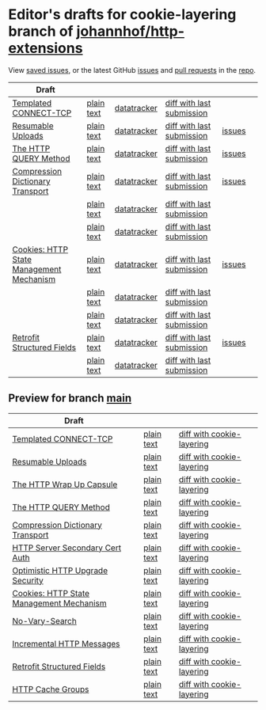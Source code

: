 # Editor's drafts for cookie-layering branch of [johannhof/http-extensions](https://github.com/johannhof/http-extensions)

View [saved issues](issues.html), or the latest GitHub [issues](https://github.com/johannhof/http-extensions/issues) and [pull requests](https://github.com/johannhof/http-extensions/pulls) in the [repo](https://github.com/johannhof/http-extensions).

| Draft |     |     |     |     |     |
| ----- | --- | --- | --- | --- | --- |
| [Templated CONNECT-TCP](./draft-ietf-httpbis-connect-tcp.html "Template-Driven HTTP CONNECT Proxying for TCP (HTML)") | [plain text](./draft-ietf-httpbis-connect-tcp.txt "Template-Driven HTTP CONNECT Proxying for TCP (Text)") | [datatracker](https://datatracker.ietf.org/doc/draft-ietf-httpbis-connect-tcp "Datatracker for draft-ietf-httpbis-connect-tcp") | [diff with last submission](https://author-tools.ietf.org/api/iddiff?doc_1=draft-ietf-httpbis-connect-tcp&url_2=https://johannhof.github.io/http-extensions/draft-ietf-httpbis-connect-tcp.txt) |  |
| [Resumable Uploads](./draft-ietf-httpbis-resumable-upload.html "Resumable Uploads for HTTP (HTML)") | [plain text](./draft-ietf-httpbis-resumable-upload.txt "Resumable Uploads for HTTP (Text)") | [datatracker](https://datatracker.ietf.org/doc/draft-ietf-httpbis-resumable-upload "Datatracker for draft-ietf-httpbis-resumable-upload") | [diff with last submission](https://author-tools.ietf.org/api/iddiff?doc_1=draft-ietf-httpbis-resumable-upload&url_2=https://johannhof.github.io/http-extensions/draft-ietf-httpbis-resumable-upload.txt) | [issues](https://github.com/johannhof/http-extensions/labels/resumable-upload) |
| [The HTTP QUERY Method](./draft-ietf-httpbis-safe-method-w-body.html "The HTTP QUERY Method (HTML)") | [plain text](./draft-ietf-httpbis-safe-method-w-body.txt "The HTTP QUERY Method (Text)") | [datatracker](https://datatracker.ietf.org/doc/draft-ietf-httpbis-safe-method-w-body "Datatracker for draft-ietf-httpbis-safe-method-w-body") | [diff with last submission](https://author-tools.ietf.org/api/iddiff?doc_1=draft-ietf-httpbis-safe-method-w-body&url_2=https://johannhof.github.io/http-extensions/draft-ietf-httpbis-safe-method-w-body.txt) | [issues](https://github.com/johannhof/http-extensions/labels/query-method) |
| [Compression Dictionary Transport](./draft-ietf-httpbis-compression-dictionary.html "Compression Dictionary Transport (HTML)") | [plain text](./draft-ietf-httpbis-compression-dictionary.txt "Compression Dictionary Transport (Text)") | [datatracker](https://datatracker.ietf.org/doc/draft-ietf-httpbis-compression-dictionary "Datatracker for draft-ietf-httpbis-compression-dictionary") | [diff with last submission](https://author-tools.ietf.org/api/iddiff?doc_1=draft-ietf-httpbis-compression-dictionary&url_2=https://johannhof.github.io/http-extensions/draft-ietf-httpbis-compression-dictionary.txt) | [issues](https://github.com/johannhof/http-extensions/labels/compression-dictionary) |
| [](./draft-ietf-httpbis-alias-proxy-status.html " (HTML)") | [plain text](./draft-ietf-httpbis-alias-proxy-status.txt " (Text)") | [datatracker](https://datatracker.ietf.org/doc/draft-ietf-httpbis-alias-proxy-status "Datatracker for draft-ietf-httpbis-alias-proxy-status") | [diff with last submission](https://author-tools.ietf.org/api/iddiff?doc_1=draft-ietf-httpbis-alias-proxy-status&url_2=https://johannhof.github.io/http-extensions/draft-ietf-httpbis-alias-proxy-status.txt) |  |
| [](./draft-ietf-httpbis-unprompted-auth.html " (HTML)") | [plain text](./draft-ietf-httpbis-unprompted-auth.txt " (Text)") | [datatracker](https://datatracker.ietf.org/doc/draft-ietf-httpbis-unprompted-auth "Datatracker for draft-ietf-httpbis-unprompted-auth") | [diff with last submission](https://author-tools.ietf.org/api/iddiff?doc_1=draft-ietf-httpbis-unprompted-auth&url_2=https://johannhof.github.io/http-extensions/draft-ietf-httpbis-unprompted-auth.txt) |  |
| [Cookies: HTTP State Management Mechanism](./draft-ietf-httpbis-rfc6265bis.html "Cookies: HTTP State Management Mechanism (HTML)") | [plain text](./draft-ietf-httpbis-rfc6265bis.txt "Cookies: HTTP State Management Mechanism (Text)") | [datatracker](https://datatracker.ietf.org/doc/draft-ietf-httpbis-rfc6265bis "Datatracker for draft-ietf-httpbis-rfc6265bis") | [diff with last submission](https://author-tools.ietf.org/api/iddiff?doc_1=draft-ietf-httpbis-rfc6265bis&url_2=https://johannhof.github.io/http-extensions/draft-ietf-httpbis-rfc6265bis.txt) | [issues](https://github.com/johannhof/http-extensions/labels/6265bis) |
| [](./draft-ietf-httpbis-digest-headers.html " (HTML)") | [plain text](./draft-ietf-httpbis-digest-headers.txt " (Text)") | [datatracker](https://datatracker.ietf.org/doc/draft-ietf-httpbis-digest-headers "Datatracker for draft-ietf-httpbis-digest-headers") | [diff with last submission](https://author-tools.ietf.org/api/iddiff?doc_1=draft-ietf-httpbis-digest-headers&url_2=https://johannhof.github.io/http-extensions/draft-ietf-httpbis-digest-headers.txt) |  |
| [](./draft-ietf-httpbis-sfbis.html " (HTML)") | [plain text](./draft-ietf-httpbis-sfbis.txt " (Text)") | [datatracker](https://datatracker.ietf.org/doc/draft-ietf-httpbis-sfbis "Datatracker for draft-ietf-httpbis-sfbis") | [diff with last submission](https://author-tools.ietf.org/api/iddiff?doc_1=draft-ietf-httpbis-sfbis&url_2=https://johannhof.github.io/http-extensions/draft-ietf-httpbis-sfbis.txt) |  |
| [Retrofit Structured Fields](./draft-ietf-httpbis-retrofit.html "Retrofit Structured Fields for HTTP (HTML)") | [plain text](./draft-ietf-httpbis-retrofit.txt "Retrofit Structured Fields for HTTP (Text)") | [datatracker](https://datatracker.ietf.org/doc/draft-ietf-httpbis-retrofit "Datatracker for draft-ietf-httpbis-retrofit") | [diff with last submission](https://author-tools.ietf.org/api/iddiff?doc_1=draft-ietf-httpbis-retrofit&url_2=https://johannhof.github.io/http-extensions/draft-ietf-httpbis-retrofit.txt) | [issues](https://github.com/johannhof/http-extensions/labels/retrofit) |
| [](./draft-ietf-httpbis-message-signatures.html " (HTML)") | [plain text](./draft-ietf-httpbis-message-signatures.txt " (Text)") | [datatracker](https://datatracker.ietf.org/doc/draft-ietf-httpbis-message-signatures "Datatracker for draft-ietf-httpbis-message-signatures") | [diff with last submission](https://author-tools.ietf.org/api/iddiff?doc_1=draft-ietf-httpbis-message-signatures&url_2=https://johannhof.github.io/http-extensions/draft-ietf-httpbis-message-signatures.txt) |  |

## Preview for branch [main](main)

| Draft |     |     |     |
| ----- | --- | --- | --- |
| [Templated CONNECT-TCP](main/draft-ietf-httpbis-connect-tcp.html "Template-Driven HTTP CONNECT Proxying for TCP (HTML)") | [plain text](main/draft-ietf-httpbis-connect-tcp.txt "Template-Driven HTTP CONNECT Proxying for TCP (Text)") | [diff with cookie-layering](https://author-tools.ietf.org/api/iddiff?url_1=https://johannhof.github.io/http-extensions/draft-ietf-httpbis-connect-tcp.txt&url_2=https://johannhof.github.io/http-extensions/main/draft-ietf-httpbis-connect-tcp.txt) |
| [Resumable Uploads](main/draft-ietf-httpbis-resumable-upload.html "Resumable Uploads for HTTP (HTML)") | [plain text](main/draft-ietf-httpbis-resumable-upload.txt "Resumable Uploads for HTTP (Text)") | [diff with cookie-layering](https://author-tools.ietf.org/api/iddiff?url_1=https://johannhof.github.io/http-extensions/draft-ietf-httpbis-resumable-upload.txt&url_2=https://johannhof.github.io/http-extensions/main/draft-ietf-httpbis-resumable-upload.txt) |
| [The HTTP Wrap Up Capsule](main/draft-ietf-httpbis-wrap-up.html "The HTTP Wrap Up Capsule (HTML)") | [plain text](main/draft-ietf-httpbis-wrap-up.txt "The HTTP Wrap Up Capsule (Text)") | [diff with cookie-layering](https://author-tools.ietf.org/api/iddiff?url_1=https://johannhof.github.io/http-extensions/draft-ietf-httpbis-wrap-up.txt&url_2=https://johannhof.github.io/http-extensions/main/draft-ietf-httpbis-wrap-up.txt) |
| [The HTTP QUERY Method](main/draft-ietf-httpbis-safe-method-w-body.html "The HTTP QUERY Method (HTML)") | [plain text](main/draft-ietf-httpbis-safe-method-w-body.txt "The HTTP QUERY Method (Text)") | [diff with cookie-layering](https://author-tools.ietf.org/api/iddiff?url_1=https://johannhof.github.io/http-extensions/draft-ietf-httpbis-safe-method-w-body.txt&url_2=https://johannhof.github.io/http-extensions/main/draft-ietf-httpbis-safe-method-w-body.txt) |
| [Compression Dictionary Transport](main/draft-ietf-httpbis-compression-dictionary.html "Compression Dictionary Transport (HTML)") | [plain text](main/draft-ietf-httpbis-compression-dictionary.txt "Compression Dictionary Transport (Text)") | [diff with cookie-layering](https://author-tools.ietf.org/api/iddiff?url_1=https://johannhof.github.io/http-extensions/draft-ietf-httpbis-compression-dictionary.txt&url_2=https://johannhof.github.io/http-extensions/main/draft-ietf-httpbis-compression-dictionary.txt) |
| [HTTP Server Secondary Cert Auth](main/draft-ietf-httpbis-secondary-server-certs.html "Secondary Certificate Authentication of HTTP Servers (HTML)") | [plain text](main/draft-ietf-httpbis-secondary-server-certs.txt "Secondary Certificate Authentication of HTTP Servers (Text)") | [diff with cookie-layering](https://author-tools.ietf.org/api/iddiff?url_1=https://johannhof.github.io/http-extensions/draft-ietf-httpbis-secondary-server-certs.txt&url_2=https://johannhof.github.io/http-extensions/main/draft-ietf-httpbis-secondary-server-certs.txt) |
| [Optimistic HTTP Upgrade Security](main/draft-ietf-httpbis-optimistic-upgrade.html "Security Considerations for Optimistic Protocol Transitions in HTTP/1.1 (HTML)") | [plain text](main/draft-ietf-httpbis-optimistic-upgrade.txt "Security Considerations for Optimistic Protocol Transitions in HTTP/1.1 (Text)") | [diff with cookie-layering](https://author-tools.ietf.org/api/iddiff?url_1=https://johannhof.github.io/http-extensions/draft-ietf-httpbis-optimistic-upgrade.txt&url_2=https://johannhof.github.io/http-extensions/main/draft-ietf-httpbis-optimistic-upgrade.txt) |
| [Cookies: HTTP State Management Mechanism](main/draft-ietf-httpbis-rfc6265bis.html "Cookies: HTTP State Management Mechanism (HTML)") | [plain text](main/draft-ietf-httpbis-rfc6265bis.txt "Cookies: HTTP State Management Mechanism (Text)") | [diff with cookie-layering](https://author-tools.ietf.org/api/iddiff?url_1=https://johannhof.github.io/http-extensions/draft-ietf-httpbis-rfc6265bis.txt&url_2=https://johannhof.github.io/http-extensions/main/draft-ietf-httpbis-rfc6265bis.txt) |
| [No-Vary-Search](main/draft-ietf-httpbis-no-vary-search.html "No-Vary-Search (HTML)") | [plain text](main/draft-ietf-httpbis-no-vary-search.txt "No-Vary-Search (Text)") | [diff with cookie-layering](https://author-tools.ietf.org/api/iddiff?url_1=https://johannhof.github.io/http-extensions/draft-ietf-httpbis-no-vary-search.txt&url_2=https://johannhof.github.io/http-extensions/main/draft-ietf-httpbis-no-vary-search.txt) |
| [Incremental HTTP Messages](main/draft-ietf-httpbis-incremental.html "Incremental HTTP Messages (HTML)") | [plain text](main/draft-ietf-httpbis-incremental.txt "Incremental HTTP Messages (Text)") | [diff with cookie-layering](https://author-tools.ietf.org/api/iddiff?url_1=https://johannhof.github.io/http-extensions/draft-ietf-httpbis-incremental.txt&url_2=https://johannhof.github.io/http-extensions/main/draft-ietf-httpbis-incremental.txt) |
| [Retrofit Structured Fields](main/draft-ietf-httpbis-retrofit.html "Retrofit Structured Fields for HTTP (HTML)") | [plain text](main/draft-ietf-httpbis-retrofit.txt "Retrofit Structured Fields for HTTP (Text)") | [diff with cookie-layering](https://author-tools.ietf.org/api/iddiff?url_1=https://johannhof.github.io/http-extensions/draft-ietf-httpbis-retrofit.txt&url_2=https://johannhof.github.io/http-extensions/main/draft-ietf-httpbis-retrofit.txt) |
| [HTTP Cache Groups](main/draft-ietf-httpbis-cache-groups.html "HTTP Cache Groups (HTML)") | [plain text](main/draft-ietf-httpbis-cache-groups.txt "HTTP Cache Groups (Text)") | [diff with cookie-layering](https://author-tools.ietf.org/api/iddiff?url_1=https://johannhof.github.io/http-extensions/draft-ietf-httpbis-cache-groups.txt&url_2=https://johannhof.github.io/http-extensions/main/draft-ietf-httpbis-cache-groups.txt) |

